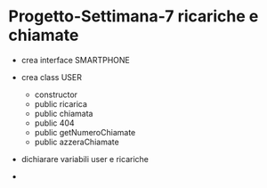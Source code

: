 # Progetto-Settimana-7 ricariche e chiamate

- crea interface SMARTPHONE
- crea class USER
    - constructor 
    - public ricarica
    - public chiamata
    - public 404
    - public getNumeroChiamate
    - public azzeraChiamate

- dichiarare variabili user e ricariche
- 